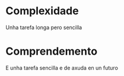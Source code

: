 # Complexidade
Unha tarefa longa pero sencilla
# Comprendemento
E unha tarefa sencilla e de axuda en un futuro
